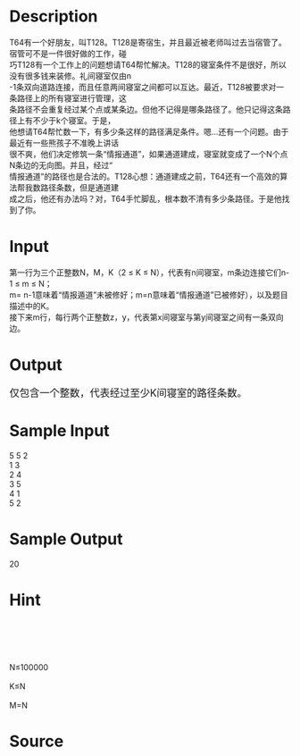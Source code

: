 
# Description

<div class="content"><div>T64有一个好朋友，叫T128。T128是寄宿生，并且最近被老师叫过去当宿管了。宿管可不是一件很好做的工作，碰</div>
<div>巧T128有一个工作上的问题想请T64帮忙解决。T128的寝室条件不是很好，所以没有很多钱来装修。礼间寝室仅由n</div>
<div>-1条双向道路连接，而且任意两间寝室之间都可以互达。最近，T128被要求对一条路径上的所有寝室进行管理，这</div>
<div>条路径不会重复经过某个点或某条边。但他不记得是哪条路径了。他只记得这条路径上有不少于k个寝室。于是，</div>
<div>他想请T64帮忙数一下，有多少条这样的路径满足条件。嗯…还有一个问题。由于最近有一些熊孩子不准晚上讲话</div>
<div>很不爽，他们决定修筑一条“情报通道”，如果通道建成，寝室就变成了一个N个点N条边的无向图。并且，经过“</div>
<div>情报通道”的路径也是合法的。T128心想：通道建成之前，T64还有一个高效的算法帮我数路径条数，但是通道建</div>
<div>成之后，他还有办法吗？对，T64手忙脚乱，根本数不清有多少条路径。于是他找到了你。</div></div>

# Input

<div class="content"><div>
<div>第一行为三个正整数N，M，K（2 ≤ K ≤ N），代表有n间寝室，m条边连接它们n-1 ≤ m ≤ N；</div>
<div>m= n-1意味着“情报遁道”未被修好；m=n意味着“情报通道”已被修好），以及题目描述中的K。</div>
<div>接下来m行，每行两个正整数z，y，代表第x间寝室与第y间寝室之间有一条双向边。</div>
</div></div>

# Output

<div class="content"><p><font size="4">仅包含一个整数，代表经过至少K间寝室的路径条数。<br/>
</font></p></div>

# Sample Input

<div class="content"><span class="sampledata">5 5 2<br/>
1 3<br/>
2 4<br/>
3 5<br/>
4 1<br/>
5 2<br/>
</span></div>

# Sample Output

<div class="content"><span class="sampledata">20<br/>
</span></div>

# Hint

<div class="content"><p></p><p><img alt="" src="source/bzoj/3648/img/aHR0cHM6Ly9seWRzeS5jb20vSnVkZ2VPbmxpbmUvdXBsb2FkLzIwMTQwNy8xMSgyKS5qcGc=.jpg"/></p><br/>
<p></p><br/>
<p>N≤100000      <br/><br/>
K≤N<br/><br/>
M=N           </p><p></p></div>

# Source

<div class="content"><p><a href="problemset.php?search="></a></p></div>

